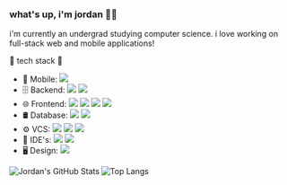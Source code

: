 ### what's up, i'm jordan 👨‍💻

i'm currently an undergrad studying computer science. i love working on full-stack web and mobile applications!

🔌 tech stack 🔨

- 📱  Mobile:  <img src="https://img.shields.io/badge/-React%20Native-249DFE?logo=react&logoColor=fff" />
- 🗄  Backend:  <img src="https://img.shields.io/badge/-Node.js-016F00?logo=node.js&logoColor=fff"/> <img src="https://img.shields.io/badge/-Express.js-249DFE?logo=express&logoColor=fff"/>
- 🌐  Frontend: <img src="https://img.shields.io/badge/-React-60DAFA?logo=react&logoColor=fff"/> <img src="https://img.shields.io/badge/-Next.js-2a71eb?logo=next.js"/> <img src="https://img.shields.io/badge/-HTML5-d55532?logo=html5&logoColor=fff" /> <img src="https://img.shields.io/badge/-CSS3-027DC5?logo=css3&logoColor=fff" />
- 🛢  Database:  <img src="https://img.shields.io/badge/-PostgreSQL-326790?logo=postgresql&logoColor=fff" /> <img src="https://img.shields.io/badge/-SQLite-01394D?logo=sqlite&logoColor=fff" />
- ⚙️  VCS:   <img src="https://img.shields.io/badge/-Git-E84E30?logo=git&logoColor=fff" /> <img src="https://img.shields.io/badge/-GitHub-6e5494?logo=github&logoColor=fff" /> <img src="https://img.shields.io/badge/-Markdown-28A3E0?logo=markdown&logoColor=fff" /> 
- 🔧  IDE's:  <img src="https://img.shields.io/badge/-Visual%20Studio%20Code-0066B9?logo=visual-studio-code&logoColor=fff" /> <img src="https://img.shields.io/badge/-Vim-039331?logo=vim&logoColor=fff" />
- 🖥  Design:  <img src="https://img.shields.io/badge/-Figma-EA4A1D?logo=figma&logoColor=fff" />

<img align="left" alt="Jordan's GitHub Stats" src="https://github-readme-stats.vercel.app/api?username=jordanhilado&show_icons=true&theme=react"/>

![Top Langs](https://github-readme-stats.vercel.app/api/top-langs/?username=jordanhilado&show_icons=true&theme=react)
